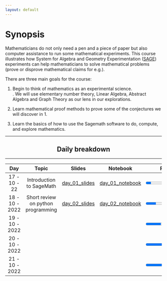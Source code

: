 ```yaml
---
layout: default
---
```



# Synopsis

Mathematicians do not only need a pen and a piece of paper but also computer assistance to run some mathematical experiments.  This course illustrates how  System for Algebra and Geometry Experimentation ([SAGE](https://www.sagemath.org/)) experiments can help mathematicians to solve mathematical problems (prove or disprove mathematical claims for e.g.).

There are three main goals for the course:

   1. Begin to think of mathematics as an experimental science.  
      . We will use elementary number theory, Linear Algebra, Abstract Algebra and Graph Theory as our lens in our explorations.

   2. Learn mathematical proof methods to prove some of the conjectures we will discover in 1. 

   3. Learn the basics of how to use the Sagemath software to do, compute, and explore mathematics.




****
 <div align="center"><h2>
  Daily breakdown
  </h2></div>                                                    

****

<div align="center">

| Day |         Topic   |     Slides     | Notebook  | Progress |
|:-------------:|:----------------------:|:---------------:|:-------------------------:|:---------------------------------------------------:|
| 17 - 10 - 22 | Introduction to SageMath | [day_01_slides]()  |  [day_01_notebook]()| <progress id="file" max="100" value="10"> 10% </progress>| 
 | 18 - 10 - 2022  | Short review on python programming | [day_02_slides]() | [day_02_notebook]()  |<progress id="file" max="100" value="20"> 20% </progress>| |
 | 19 - 10 - 2022  | |    |  |<progress id="file" max="100" value="30"> 30% </progress>| |
 | 20 - 10 - 2022  | |   |   |<progress id="file" max="100" value="40"> 40% </progress>| |
 | 21 - 10 - 2022  | |   |    |<progress id="file" max="100" value="50"> 50% </progress>| |

</div> 

